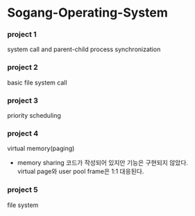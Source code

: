 # Sogang-Operating-System

### project 1
system call and parent-child process synchronization

### project 2
basic file system call

### project 3
priority scheduling

### project 4
virtual memory(paging)
- memory sharing 코드가 작성되어 있지만 기능은 구현되지 않았다.     
  virtual page와 user pool frame은 1:1 대응된다.

### project 5
file system
